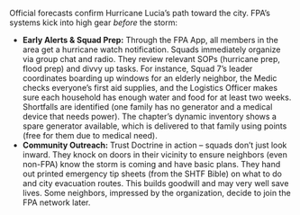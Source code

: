 Official forecasts confirm Hurricane Lucia’s path toward the city. FPA’s systems kick into high gear _before_ the storm:  
- **Early Alerts & Squad Prep:** Through the FPA App, all members in the area get a hurricane watch notification. Squads immediately organize via group chat and radio. They review relevant SOPs (hurricane prep, flood prep) and divvy up tasks. For instance, Squad 7’s leader coordinates boarding up windows for an elderly neighbor, the Medic checks everyone’s first aid supplies, and the Logistics Officer makes sure each household has enough water and food for at least two weeks. Shortfalls are identified (one family has no generator and a medical device that needs power). The chapter’s dynamic inventory shows a spare generator available, which is delivered to that family using points (free for them due to medical need).  
- **Community Outreach:** Trust Doctrine in action – squads don’t just look inward. They knock on doors in their vicinity to ensure neighbors (even non-FPA) know the storm is coming and have basic plans. They hand out printed emergency tip sheets (from the SHTF Bible) on what to do and city evacuation routes. This builds goodwill and may very well save lives. Some neighbors, impressed by the organization, decide to join the FPA network later.
